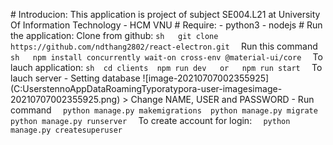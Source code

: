 #   I n t r o d u c i o n :  
 T h i s   a p p l i c a t i o n   i s   p r o j e c t   o f   s u b j e c t   S E 0 0 4 . L 2 1   a t   U n i v e r s i t y   O f   I n f o r m a t i o n   T e c h n o l o g y   -   H C M   V N U  
  
 #   R e q u i r e :  
   -   p y t h o n 3  
   -   n o d e j s  
 #   R u n   t h e   a p p l i c a t i o n :  
  
 C l o n e   f r o m   g i t h u b :  
 ` ` ` s h    
 g i t   c l o n e   h t t p s : / / g i t h u b . c o m / n d t h a n g 2 8 0 2 / r e a c t - e l e c t r o n . g i t  
 ` ` `  
 R u n   t h i s   c o m m a n d  
 ` ` ` s h    
 n p m   i n s t a l l   c o n c u r r e n t l y   w a i t - o n   c r o s s - e n v   @ m a t e r i a l - u i / c o r e  
 ` ` `  
  
 T o   l a u c h   a p p l i c a t i o n :  
 ` ` ` s h  
 c d   c l i e n t s  
 n p m   r u n   d e v    
 o r    
 n p m   r u n   s t a r t  
 ` ` `  
  
 T o   l a u c h   s e r v e r  
  
 -   S e t t i n g   d a t a b a s e  
  
     ! [ i m a g e - 2 0 2 1 0 7 0 7 0 0 2 3 5 5 9 2 5 ] ( C : \ U s e r s \ t e n n o \ A p p D a t a \ R o a m i n g \ T y p o r a \ t y p o r a - u s e r - i m a g e s \ i m a g e - 2 0 2 1 0 7 0 7 0 0 2 3 5 5 9 2 5 . p n g )  
  
     >   C h a n g e   N A M E ,   U S E R   a n d   P A S S W O R D    
  
 -   R u n   c o m m a n d  
  
 ` ` `  
 p y t h o n   m a n a g e . p y   m a k e m i g r a t i o n s  
 p y t h o n   m a n a g e . p y   m i g r a t e  
 p y t h o n   m a n a g e . p y   r u n s e r v e r  
 ` ` `  
  
 T o   c r e a t e   a c c o u n t   f o r   l o g i n :  
  
 ` ` `  
 p y t h o n   m a n a g e . p y   c r e a t e s u p e r u s e r  
 ` ` `  
  
 